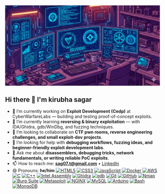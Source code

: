 ![Profile Photo](profile%20photo.png)


  ## Hi there 👋 I'm kirubha sagar



- 🔭 I’m currently working on **Exploit Development (Cedp)** at CyberWarfareLabs — building and testing proof-of-concept exploits.
- 🌱 I’m currently learning **reversing & binary exploitation** — with IDA/Ghidra, gdb/WinDbg, and fuzzing techniques.
- 👯 I’m looking to collaborate on **CTF pwn rooms, reverse engineering challenges, and small exploit-dev projects**.
- 🤔 I’m looking for help with **debugging workflows, fuzzing ideas, and beginner-friendly exploit development labs**.
- 💬 Ask me about **disassemblers, debugging tricks, network fundamentals, or writing reliable PoC exploits**.
- 📫 How to reach me: **sag07.t@gmail.com** • [LinkedIn](www.linkedin.com/in/kirubha-sagar-2388a0291)
- 😄 Pronouns: **he/him**
[![HTML5](https://img.shields.io/badge/HTML5-E34F26?style=for-the-badge&logo=html5&logoColor=white)]()
[![CSS3](https://img.shields.io/badge/CSS3-1572B6?style=for-the-badge&logo=css3&logoColor=white)]()
[![JavaScript](https://img.shields.io/badge/JavaScript-F7DF1E?style=for-the-badge&logo=javascript&logoColor=black)]()
[![Docker](https://img.shields.io/badge/Docker-2496ED?style=for-the-badge&logo=docker&logoColor=white)]()
[![AWS](https://img.shields.io/badge/AWS-232F3E?style=for-the-badge&logo=amazon-aws&logoColor=white)]()
[![C](https://img.shields.io/badge/C-A8B9CC?style=for-the-badge&logo=c&logoColor=black)]()
[![C++](https://img.shields.io/badge/C++-00599C?style=for-the-badge&logo=cplusplus&logoColor=white)]()
[![Intel Assembly](https://img.shields.io/badge/Assembly-0071C5?style=for-the-badge&logo=intel&logoColor=white)]()
[![Ghidra](https://img.shields.io/badge/Ghidra-000000?style=for-the-badge&logo=ghidra&logoColor=white)]()
[![gdb](https://img.shields.io/badge/gdb-4B8BBE?style=for-the-badge&logo=gnu&logoColor=white)]()
[![Git](https://img.shields.io/badge/Git-F05032?style=for-the-badge&logo=git&logoColor=white)]()
[![GitHub](https://img.shields.io/badge/GitHub-181717?style=for-the-badge&logo=github&logoColor=white)]()
[![Nmap](https://img.shields.io/badge/Nmap-6CC644?style=for-the-badge&logo=nmap&logoColor=white)]()
[![Burp Suite](https://img.shields.io/badge/BurpSuite-FF6633?style=for-the-badge&logo=burpsuite&logoColor=white)]()
[![Metasploit](https://img.shields.io/badge/Metasploit-000000?style=for-the-badge&logo=metasploit&logoColor=white)]()
[![NGINX](https://img.shields.io/badge/NGINX-009639?style=for-the-badge&logo=nginx&logoColor=white)]()
[![MySQL](https://img.shields.io/badge/MySQL-4479A1?style=for-the-badge&logo=mysql&logoColor=white)]()
[![Arduino](https://img.shields.io/badge/Arduino-00979D?style=for-the-badge&logo=arduino&logoColor=white)]()
[![Bash](https://img.shields.io/badge/Bash-4EAA25?style=for-the-badge&logo=gnu-bash&logoColor=white)]()
[![MongoDB](https://img.shields.io/badge/MongoDB-47A248?style=for-the-badge&logo=mongodb&logoColor=white)]()
